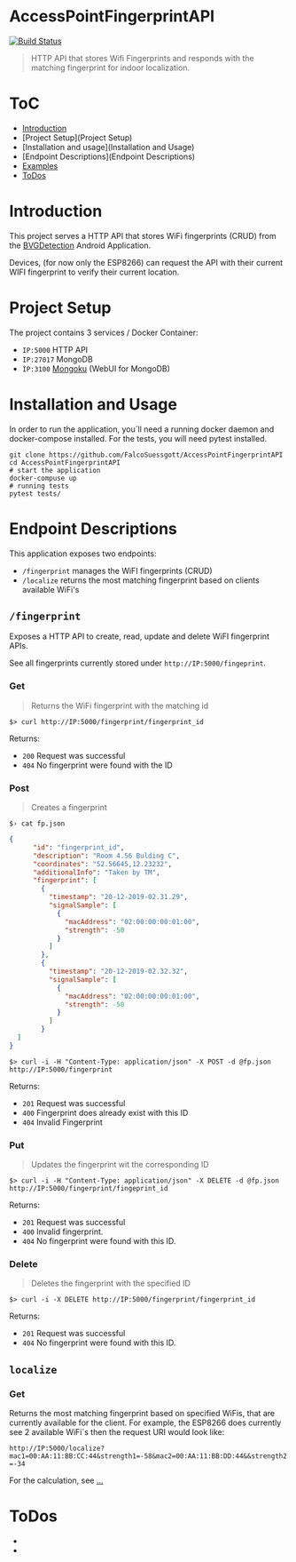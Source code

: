 # AccessPointFingerprintAPI
[![Build Status](https://travis-ci.com/FalcoSuessgott/AccessPointFingerprintAPI.svg?branch=master)](https://travis-ci.com/FalcoSuessgott/AccessPointFingerprintAPI)
> HTTP API that stores Wifi Fingerprints and responds with the matching fingerprint for indoor localization.


# ToC
* [Introduction](Introduction)
* [Project Setup](Project Setup)
* [Installation and usage](Installation and Usage)
* [Endpoint Descriptions](Endpoint Descriptions)
* [Examples](Examples)
* [ToDos](Todos)

# Introduction
This project serves a HTTP API that stores WiFi fingerprints (CRUD) from the 
[BVGDetection](https://github.com/OpenHistoricalDataMap/BVGDetection) Android Application. 

Devices, (for now only the ESP8266) can request the API with their current WIFI fingerprint to verify their current location.

# Project Setup
The project contains 3 services / Docker Container:
* `IP:5000` HTTP API
* `IP:27017` MongoDB
* `ÌP:3100` [Mongoku](https://github.com/huggingface/Mongoku) (WebUI for MongoDB)
 

# Installation and Usage
In order to run the application, you´ll need a running docker daemon and docker-compose installed.
For the tests, you will need pytest installed.

```
git clone https://github.com/FalcoSuessgott/AccessPointFingerprintAPI
cd AccessPointFingerprintAPI
# start the application
docker-compuse up
# running tests
pytest tests/
```

# Endpoint Descriptions
This application exposes two endpoints:
* `/fingerprint` manages the WiFI fingerprints (CRUD)
* `/localize` returns the most matching fingerprint based on clients available WiFi's

## `/fingerprint`
Exposes a HTTP API to create, read, update and delete WiFI fingerprint APIs.

See all fingerprints currently stored under `http://IP:5000/fingeprint`.
### Get
> Returns the WiFi fingerprint with the matching id

`$> curl http://IP:5000/fingerprint/fingerprint_id`

Returns:
 * `200` Request was successful
 * `404` No fingerprint were found with the ID
 
### Post 
> Creates a fingerprint

`$› cat fp.json `
```json
{
      "id": "fingerprint_id",
      "description": "Room 4.56 Bulding C",
      "coordinates": "52.56645,12.23232",
      "additionalInfo": "Taken by TM",
      "fingerprint": [
        {
          "timestamp": "20-12-2019-02.31.29",
          "signalSample": [
            {
              "macAddress": "02:00:00:00:01:00",
              "strength": -50
            }
          ]
        },
        {
          "timestamp": "20-12-2019-02.32.32",
          "signalSample": [
            {
              "macAddress": "02:00:00:00:01:00",
              "strength": -50
            }
          ]
        }
  ]
}
```
`$> curl -i -H "Content-Type: application/json" -X POST -d @fp.json http://IP:5000/fingerprint`

Returns:
 * `201` Request was successful
 * `400` Fingerprint does already exist with this ID
 * `404` Invalid Fingerprint
 

### Put
> Updates the fingerprint wit the corresponding ID

`$> curl -i -H "Content-Type: application/json" -X DELETE -d @fp.json http://IP:5000/fingerprint/fingeprint_id`

Returns:
 * `201` Request was successful
 * `400` Invalid fingerprint.
 * `404` No fingerprint were found with this ID.

### Delete
> Deletes the fingerprint with the specified ID

`$> curl -i -X DELETE http://IP:5000/fingerprint/fingerprint_id`

Returns:
 * `201` Request was successful
 * `404` No fingerprint were found with this ID.

## `localize`

### Get
Returns the most matching fingerprint based on specified WiFis, that are currently available for the client.
For example, the ESP8266 does currently see 2 available WiFi`s then the request URI would look like:
 
`http://IP:5000/localize?mac1=00:AA:11:BB:CC:44&strength1=-58&mac2=00:AA:11:BB:DD:44&&strength2=-34`

For the calculation, see [...](...)

# ToDos
*
*
